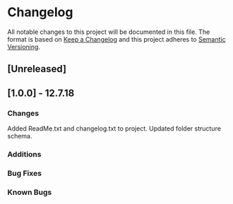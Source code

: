 # Changelog
All notable changes to this project will be documented in this file. The format is based on [Keep a Changelog](http://keepachangelog.com/en/1.0.0/) and this project adheres to [Semantic Versioning](http://semver.org/spec/v2.0.0.html).


## [Unreleased]


## [1.0.0] - 12.7.18

### Changes
Added ReadMe.txt and changelog.txt to project.
Updated folder structure schema.

### Additions

### Bug Fixes

### Known Bugs